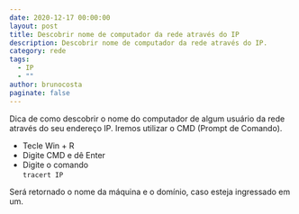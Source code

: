 ```yaml
---
date: 2020-12-17 00:00:00
layout: post
title: Descobrir nome de computador da rede através do IP
description: Descobrir nome de computador da rede através do IP.
category: rede
tags:
  - IP
  - ""
author: brunocosta
paginate: false
---
```

Dica de como descobrir o nome do computador de algum usuário da rede através do seu endereço IP. Iremos utilizar o CMD (Prompt de Comando).
* Tecle Win + R
* Digite CMD e dê Enter
* Digite o comando  
`tracert IP`


Será retornado o nome da máquina e o domínio, caso esteja ingressado em um.